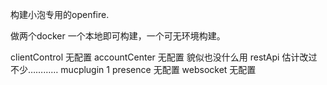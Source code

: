 构建小泡专用的openfire.

做两个docker 一个本地即可构建，一个可无环境构建。

clientControl 无配置
accountCenter 无配置 貌似也没什么用
restApi 估计改过不少…………
mucplugin 1
presence 无配置
websocket 无配置
